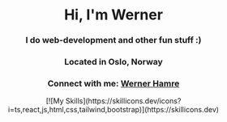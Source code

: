 <h1 align="center">Hi, I'm Werner</h1>
<h3 align="center">I do web-development and other fun stuff :) </h3>
<h3 align="center">Located in Oslo, Norway</h3>

<h3 align="center">Connect with me: <a align="center" href="mailto:hamre.dev@gmail.com">Werner Hamre</a></h3> 

<div align="center">[![My Skills](https://skillicons.dev/icons?i=ts,react,js,html,css,tailwind,bootstrap)](https://skillicons.dev)</div>

</div>
